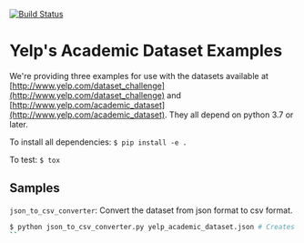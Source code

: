 [![Build Status](https://travis-ci.org/Yelp/dataset-examples.svg)](https://travis-ci.org/Yelp/dataset-examples)

Yelp's Academic Dataset Examples
================================

We're providing three examples for use with the datasets available at [http://www.yelp.com/dataset_challenge](http://www.yelp.com/dataset_challenge) and 
[http://www.yelp.com/academic_dataset](http://www.yelp.com/academic_dataset). They all depend on python 3.7 or later.

To install all dependencies: `$ pip install -e .`

To test: `$ tox`

Samples
------------

`json_to_csv_converter`: Convert the dataset from json format to csv format.

```bash
$ python json_to_csv_converter.py yelp_academic_dataset.json # Creates yelp_academic_dataset.csv
``
